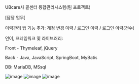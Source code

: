 UBcare사 콜센터 통합관리시스템(팀 프로젝트)

[담당 업무]

이력관리 탭 기능 추가: 계정 변경 이력 / 로그인 이력 / 로그인 이력(건수)

언어, 프레임워크 및 라이브러리: 

Front - Thymeleaf, jQuery

Back - Java, JavaScript, SpringBoot, MyBatis

DB: MariaDB, MSsql

![image](https://github.com/SangminLee91/ims_ubcare/assets/122711330/d0a3cb79-884a-435b-93a8-812d18a8b79c)
![image](https://github.com/SangminLee91/ims_ubcare/assets/122711330/c0347d06-af87-421b-8169-5e33d81604ea)
![image](https://github.com/SangminLee91/ims_ubcare/assets/122711330/cf48f758-ec23-48d8-890d-0cc5303eb334)

